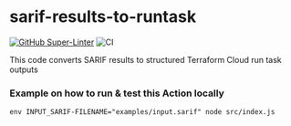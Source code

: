 # sarif-results-to-runtask

[![GitHub Super-Linter](https://github.com/gautambaghel/sarif-results-to-runtask/actions/workflows/linter.yml/badge.svg)](https://github.com/super-linter/super-linter)
![CI](https://github.com/gautambaghel/sarif-results-to-runtask/actions/workflows/ci.yml/badge.svg)

This code converts SARIF results to structured Terraform Cloud run task outputs

### Example on how to run & test this Action locally

```
env INPUT_SARIF-FILENAME="examples/input.sarif" node src/index.js
```
